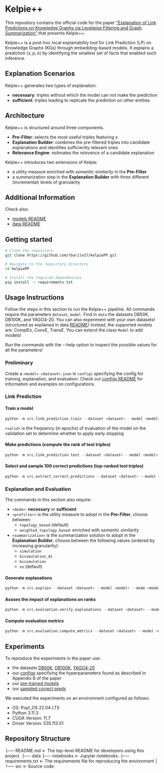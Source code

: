 # Kelpie++

This repository contains the official code for the paper ["Explanation of Link Predictions on Knowledge Graphs via Levelwise Filtering and Graph Summarization"](https://2024.eswc-conferences.org/wp-content/uploads/2024/04/146640175.pdf) that presents Kelpie++.

Kelpie++ is a post-hoc local explainability tool for Link Prediction (LP) on Knowledge Graphs (KGs) through embedding-based models. It explains a prediction $\langle s, p, o\rangle$ by identifying the smallest set of facts that enabled such inference.

## Explanation Scenarios

Kelpie++ generates two types of explanation:

* **necessary**: triples without which the model can not make the prediction
* **sufficient**: triples leading to replicate the prediction on other entities

## Architecture

Kelpie++ is structured around three components.

* **Pre-Filter**: selects the most useful triples featuring _s_
* **Explanation Builder**: combines the pre-filtered triples into candidate explanations and identifies sufficiently relevant ones
* **Relevance Engine**: estimates the _relevance_ of a candidate explanation

Kelpie++ introduces two extensions of Kelpie:

* a utility measure enriched with _semantic similarity_ in the **Pre-Filter**
* a summarization step in the **Explanation Builder** with three different (incremental) levels of granularity

## Additional Information

Check also:

* [models README](./models/README.md)
* [data README](./data/README.md)

## Getting started

```bash
# Clone the repository
git clone https://github.com/rbarile17/kelpiePP.git

# Navigate to the repository directory
cd kelpiePP

# Install the required dependencies
pip install -r requirements.txt
```

## Usage Instructions

Follow the steps in this section to run the Kelpie++ pipeline.
All commands require the parameters `dataset`, `model`.
Find in `data` the datasets DB50K, DB100K, and YAGO4-20.
You can also experiment with your own datasets! (structured as explained in data [README](./data/README.md))
Instead, the supported models are: ComplEx, ConvE, TransE.
You can extend the class `Model` to add models!

Run the commands with the --help option to inspect the possible values for all the parameters!

### Preliminary

Create a `<model>_<dataset>.json` in `configs` specifying the config for training, explanation, and evaluation. Check out [configs README](./configs/README.md) for information and examples on configurations.

### Link Prediction

#### Train a model

```python
python -m src.link_prediction.train --dataset <dataset> --model <model> --valid <validation_epochs>
```

`<valid>` is the frequency (in epochs) of evaluation of the model on the validation set to determine whether to apply early stopping

#### Make **predictions** (compute the rank of test triples)

```python
python -m src.link_prediction.test --dataset <dataset> --model <model>
```

#### Select and sample 100 **correct** predictions (top-ranked test triples)

```python
python -m src.extract_correct_predictions --dataset <dataset> --model <model>
```

### Explanation and Evaluation

The commands in this section also require:

* `<mode>`: **necessary** or **sufficient**
* `<prefilter>` is the utility measure to adopt in the **Pre-Filter**, choose between:
  * `topology_based` (default)
  * `weighted_topology_based`: enriched with _semantic similarity_
* `<summarization>` is the summarization solution to adopt in the **Explanation Builder**, choose between the following values (ordered by increasing granularity):
  * `simulation`
  * `bisimulation_d1`
  * `bisimulation`
  * `no` (default)

#### Generate explanations

```python
python -m src.explain --dataset <dataset> --model <model> --mode <mode> --prefilter <prefilter> --summarization <summarization>
```

#### Assses the impact of explanations on ranks

```python
python -m src.evaluation.verify_explanations --dataset <dataset> --model <model> --mode <mode> --prefilter <prefilter> --summarization <summarization>
```

#### Compute evaluation metrics

```python
python -m src.evaluation.compute_metrics --dataset <dataset> --model <model> --mode <mode> --prefilter <prefilter> --summarization <summarization>
```

## Experiments

To reproduce the experiments in the paper use:

* the datasets [DB50K](./data/DB50K), [DB100K](./data/DB100K), [YAGO4-20](./data/YAGO4-20)
* our [configs](./experiments/.configs) specifying the hyperparameters found as described in Appendix B of the paper
* our [pre-trained models](https://figshare.com/s/83a1022644a5183244d8)
* our [sampled correct preds](./experiments/.correct_preds)

We executed the experiments on an environment configured as follows:

* OS: Pop!_OS 22.04 LTS
* Python 3.11.3
* CUDA Version: 11.7
* Driver Version: 535.113.01

## Repository Structure

  ├── README.md          <- The top-level README for developers using this project.
  ├── data
  ├── notebooks          <- Jupyter notebooks.
  ├── requirements.txt   <- The requirements file for reproducing the environment
  │
  └── src                <- Source code.
